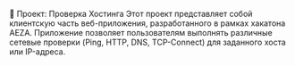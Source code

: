 🚀 Проект: Проверка Хостинга
Этот проект представляет собой клиентскую часть веб-приложения, разработанного в рамках хакатона AEZA. Приложение позволяет пользователям выполнять различные сетевые проверки (Ping, HTTP, DNS, TCP-Connect) для заданного хоста или IP-адреса.

